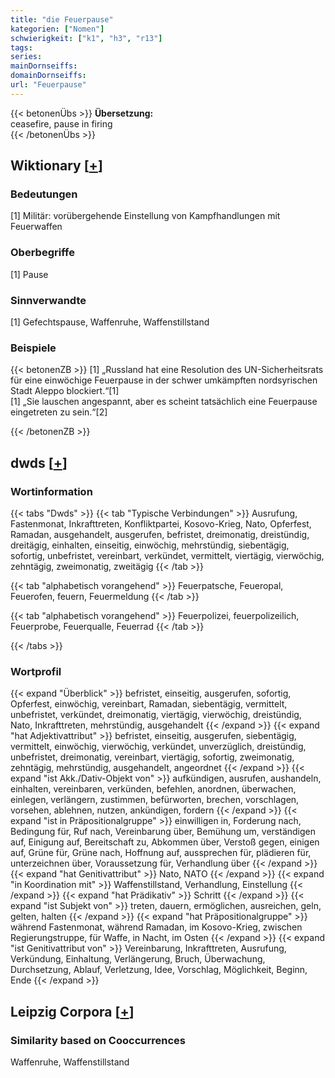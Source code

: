 ```yaml
---
title: "die Feuerpause"
kategorien: ["Nomen"]
schwierigkeit: ["k1", "h3", "r13"]
tags:
series:
mainDornseiffs:
domainDornseiffs:
url: "Feuerpause"
---
```


{{< betonenÜbs >}}
**Übersetzung:**  
ceasefire, pause  in firing  
{{< /betonenÜbs >}}

## Wiktionary [[+](https://de.wiktionary.org/wiki/Feuerpause)]

### Bedeutungen
[1] Militär: vorübergehende Einstellung von Kampfhandlungen mit Feuerwaffen  

### Oberbegriffe
[1] Pause  

### Sinnverwandte
[1] Gefechtspause, Waffenruhe, Waffenstillstand  

### Beispiele
{{< betonenZB >}}
[1] „Russland hat eine Resolution des UN-Sicherheitsrats für eine einwöchige Feuerpause in der schwer umkämpften nordsyrischen Stadt Aleppo blockiert.“[1]  
[1] „Sie lauschen angespannt, aber es scheint tatsächlich eine Feuerpause eingetreten zu sein.“[2]  

{{< /betonenZB >}}


## dwds [[+](https://www.dwds.de/wb/Feuerpause)]

### Wortinformation
{{< tabs "Dwds" >}}
{{< tab "Typische Verbindungen" >}}
Ausrufung, Fastenmonat, Inkrafttreten, Konfliktpartei, Kosovo-Krieg, Nato, Opferfest, Ramadan, ausgehandelt, ausgerufen, befristet, dreimonatig, dreistündig, dreitägig, einhalten, einseitig, einwöchig, mehrstündig, siebentägig, sofortig, unbefristet, vereinbart, verkündet, vermittelt, viertägig, vierwöchig, zehntägig, zweimonatig, zweitägig
{{< /tab >}}

{{< tab "alphabetisch vorangehend" >}}
Feuerpatsche, Feueropal, Feuerofen, feuern, Feuermeldung
{{< /tab >}}

{{< tab "alphabetisch vorangehend" >}}
Feuerpolizei, feuerpolizeilich, Feuerprobe, Feuerqualle, Feuerrad
{{< /tab >}}

{{< /tabs >}}

### Wortprofil
{{< expand "Überblick" >}} befristet, einseitig, ausgerufen, sofortig, Opferfest, einwöchig, vereinbart, Ramadan, siebentägig, vermittelt, unbefristet, verkündet, dreimonatig, viertägig, vierwöchig, dreistündig, Nato, Inkrafttreten, mehrstündig, ausgehandelt {{< /expand >}}
{{< expand "hat Adjektivattribut" >}} befristet, einseitig, ausgerufen, siebentägig, vermittelt, einwöchig, vierwöchig, verkündet, unverzüglich, dreistündig, unbefristet, dreimonatig, vereinbart, viertägig, sofortig, zweimonatig, zehntägig, mehrstündig, ausgehandelt, angeordnet {{< /expand >}}
{{< expand "ist Akk./Dativ-Objekt von" >}} aufkündigen, ausrufen, aushandeln, einhalten, vereinbaren, verkünden, befehlen, anordnen, überwachen, einlegen, verlängern, zustimmen, befürworten, brechen, vorschlagen, vorsehen, ablehnen, nutzen, ankündigen, fordern {{< /expand >}}
{{< expand "ist in Präpositionalgruppe" >}} einwilligen in, Forderung nach, Bedingung für, Ruf nach, Vereinbarung über, Bemühung um, verständigen auf, Einigung auf, Bereitschaft zu, Abkommen über, Verstoß gegen, einigen auf, Grüne für, Grüne nach, Hoffnung auf, aussprechen für, plädieren für, unterzeichnen über, Voraussetzung für, Verhandlung über {{< /expand >}}
{{< expand "hat Genitivattribut" >}} Nato, NATO {{< /expand >}}
{{< expand "in Koordination mit" >}} Waffenstillstand, Verhandlung, Einstellung {{< /expand >}}
{{< expand "hat Prädikativ" >}} Schritt {{< /expand >}}
{{< expand "ist Subjekt von" >}} treten, dauern, ermöglichen, ausreichen, geln, gelten, halten {{< /expand >}}
{{< expand "hat Präpositionalgruppe" >}} während Fastenmonat, während Ramadan, im Kosovo-Krieg, zwischen Regierungstruppe, für Waffe, in Nacht, im Osten {{< /expand >}}
{{< expand "ist Genitivattribut von" >}} Vereinbarung, Inkrafttreten, Ausrufung, Verkündung, Einhaltung, Verlängerung, Bruch, Überwachung, Durchsetzung, Ablauf, Verletzung, Idee, Vorschlag, Möglichkeit, Beginn, Ende {{< /expand >}}

## Leipzig Corpora [[+](https://corpora.uni-leipzig.de/en/res?word=Feuerpause&corpusId=deu_newscrawl-public_2018)]


### Similarity based on Cooccurrences
Waffenruhe, Waffenstillstand

